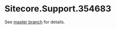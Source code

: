 # Sitecore.Support.354683

See [master branch](https://github.com/sitecoresupport/Sitecore.Support.354683) for details.